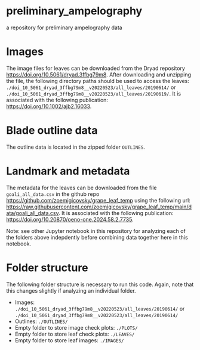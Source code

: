 # preliminary_ampelography
a repository for preliminary ampelography data

# Images
The image files for leaves can be downloaded from the Dryad repository https://doi.org/10.5061/dryad.3ffbg79m8. After downloading and unzipping the file, the following directory paths should be used to access the leaves: `./doi_10_5061_dryad_3ffbg79m8__v20220523/all_leaves/20190614/` or `./doi_10_5061_dryad_3ffbg79m8__v20220523/all_leaves/20190619/`. It is associated with the following publication:  https://doi.org/10.1002/ajb2.16033.

# Blade outline data
The outline data is located in the zipped folder `OUTLINES`.

# Landmark and metadata
The metadata for the leaves can be downloaded from the file `goali_all_data.csv` in the github repo https://github.com/zoemigicovsky/grape_leaf_temp using the following url: https://raw.githubusercontent.com/zoemigicovsky/grape_leaf_temp/main/data/goali_all_data.csv. It is associated with the following publication: https://doi.org/10.20870/oeno-one.2024.58.2.7735.

Note: see other Jupyter notebook in this repository for analyzing each of the folders above indepdently before combining data together here in this notebook.

# Folder structure
The following folder structure is necessary to run this code. Again, note that this changes slightly if analyzing an individual folder.

* Images: `./doi_10_5061_dryad_3ffbg79m8__v20220523/all_leaves/20190614/` or `./doi_10_5061_dryad_3ffbg79m8__v20220523/all_leaves/20190614/`
* Outlines: `./OUTLINES/`
* Empty folder to store image check plots: `./PLOTS/`
* Empty folder to store leaf check plots: `./LEAVES/`
* Empty folder to store leaf images: `./IMAGES/`
